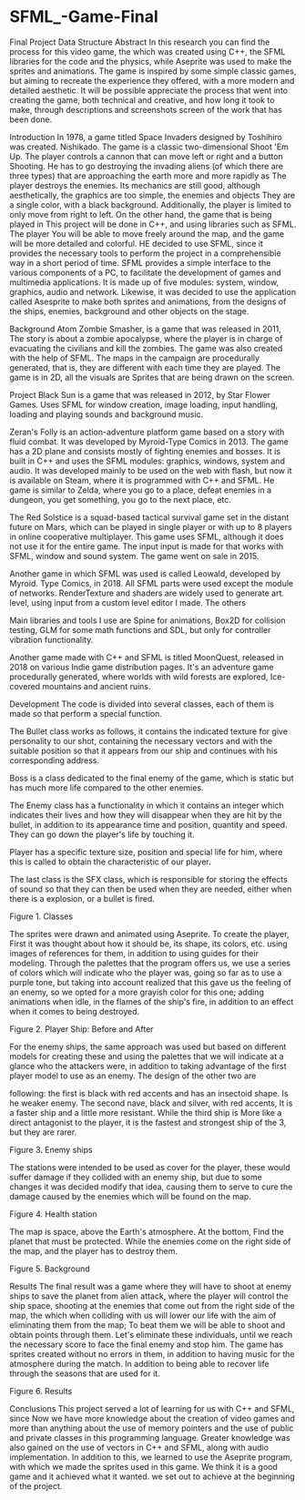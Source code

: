 # SFML_-Game-Final

Final Project Data Structure
Abstract
In this research you can find the process for this video game, the
which was created using C++, the SFML libraries for the code and the physics,
while Aseprite was used to make the sprites and animations. The game is
inspired by some simple classic games, but aiming to recreate the
experience they offered, with a more modern and detailed aesthetic. It will be possible
appreciate the process that went into creating the game, both technical and
creative, and how long it took to make, through descriptions and screenshots
screen of the work that has been done.

Introduction
In 1978, a game titled Space Invaders designed by Toshihiro was created.
Nishikado. The game is a classic two-dimensional Shoot 'Em Up. The player
controls a cannon that can move left or right and a button
Shooting. He has to go destroying the invading aliens (of which there are
three types) that are approaching the earth more and more rapidly as
The player destroys the enemies. Its mechanics are still good,
although aesthetically, the graphics are too simple, the enemies and objects
They are a single color, with a black background. Additionally, the player is limited to only
move from right to left. On the other hand, the game that is being played in
This project will be done in C++, and using libraries such as SFML. The player
You will be able to move freely around the map, and the game will be more detailed and colorful. HE
decided to use SFML, since it provides the necessary tools to perform the
project in a comprehensible way in a short period of time. SFML
provides a simple interface to the various components of a PC, to
facilitate the development of games and multimedia applications. It is made up of five
modules: system, window, graphics, audio and network. Likewise, it was decided to use
the application called Asesprite to make both sprites and animations, from
the designs of the ships, enemies, background and other objects on the stage.

Background
Atom Zombie Smasher, is a game that was released in 2011, The story
is about a zombie apocalypse, where the player is in charge of evacuating the
civilians and kill the zombies. The game was also created with the help of SFML.
The maps in the campaign are procedurally generated, that is, they are
different with each time they are played. The game is in 2D, all the visuals are Sprites
that are being drawn on the screen.

Project Black Sun is a game that was released in 2012, by Star Flower Games.
Uses SFML for window creation, image loading, input handling,
loading and playing sounds and background music.

Zeran's Folly is an action-adventure platform game based on a
story with fluid combat. It was developed by Myroid-Type Comics in 2013.
The game has a 2D plane and consists mostly of fighting enemies and
bosses. It is built in C++ and uses the SFML modules: graphics, windows,
system and audio. It was developed mainly to be used on the web with flash,
but now it is available on Steam, where it is programmed with C++ and SFML. He
game is similar to Zelda, where you go to a place, defeat enemies in a
dungeon, you get something, you go to the next place, etc.

The Red Solstice is a squad-based tactical survival game
set in the distant future on Mars, which can be played in single player or
with up to 8 players in online cooperative multiplayer. This game uses
SFML, although it does not use it for the entire game. The input input is made for
that works with SFML, window and sound system. The game went on sale
in 2015.

Another game in which SFML was used is called Leowald, developed by Myroid.
Type Comics, in 2018. All SFML parts were used except the module
of networks. RenderTexture and shaders are widely used to generate art.
level, using input from a custom level editor I made. The others

Main libraries and tools I use are Spine for animations,
Box2D for collision testing, GLM for some math functions and SDL,
but only for controller vibration functionality.

Another game made with C++ and SFML is titled MoonQuest, released in
2018 on various Indie game distribution pages. It's an adventure game
procedurally generated, where worlds with wild forests are explored,
Ice-covered mountains and ancient ruins.

Development
The code is divided into several classes, each of them is made so that
perform a special function.

The Bullet class works as follows, it contains the indicated texture for
give personality to our shot, containing the necessary vectors and with the
suitable position so that it appears from our ship and continues with his
corresponding address.

Boss is a class dedicated to the final enemy of the game, which is static but has
much more life compared to the other enemies.

The Enemy class has a functionality in which it contains an integer which indicates
their lives and how they will disappear when they are hit by the bullet, in addition to
its appearance time and position, quantity and speed. They can go down
the player's life by touching it.

Player has a specific texture size, position and special life for him,
where this is called to obtain the characteristic of our player.

The last class is the SFX class, which is responsible for storing the effects of
sound so that they can then be used when they are needed, either when there is a
explosion, or a bullet is fired.

Figure 1. Classes

The sprites were drawn and animated using Aseprite. To create the player,
First it was thought about how it should be, its shape, its colors, etc. using images
of references for them, in addition to using guides for their modeling. Through the
palettes that the program offers us, we use a series of colors which
will indicate who the player was, going so far as to use a purple tone, but taking into account
realized that this gave us the feeling of an enemy, so we opted for a
more grayish color for this one; adding animations when idle,
in the flames of the ship's fire, in addition to an effect when it comes to being destroyed.

Figure 2. Player Ship: Before and After

For the enemy ships, the same approach was used but based on
different models for creating these and using the palettes that we
will indicate at a glance who the attackers were, in addition to taking advantage of the first
player model to use as an enemy. The design of the other two are

following: the first is black with red accents and has an insectoid shape. Is he
weaker enemy. The second nave, black and silver, with red accents,
It is a faster ship and a little more resistant. While the third ship is
More like a direct antagonist to the player, it is the fastest and strongest ship of the
3, but they are rarer.

Figure 3. Enemy ships

The stations were intended to be used as cover for the player, these would suffer
damage if they collided with an enemy ship, but due to some changes it was decided
modify that idea, causing them to serve to cure the damage caused by
the enemies which will be found on the map.

Figure 4. Health station

The map is space, above the Earth's atmosphere. At the bottom,
Find the planet that must be protected. While the enemies come
on the right side of the map, and the player has to destroy them.

Figure 5. Background

Results
The final result was a game where they will have to shoot at enemy ships
to save the planet from alien attack, where the player will control the ship
space, shooting at the enemies that come out from the right side of the map, the
which when colliding with us will lower our life with the aim of eliminating them from the
map; To beat them we will be able to shoot and obtain points through them.
Let's eliminate these individuals, until we reach the necessary score to
face the final enemy and stop him. The game has sprites created without
no errors in them, in addition to having music for the atmosphere during
the match. In addition to being able to recover life through the seasons that are
used for it.

Figure 6. Results

Conclusions
This project served a lot of learning for us with C++ and SFML, since
Now we have more knowledge about the creation of video games and more than anything
about the use of memory pointers and the use of public and private classes in
this programming language. Greater knowledge was also gained
on the use of vectors in C++ and SFML, along with audio implementation.
In addition to this, we learned to use the Aseprite program, with which we made
the sprites used in this game. We think it is a good game and it achieved what it wanted.
we set out to achieve at the beginning of the project.
